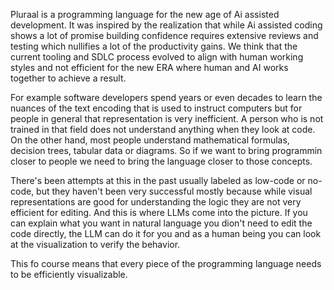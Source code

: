 Pluraal is a programming language for the new age of Ai assisted development. It was inspired by the realization that while Ai assisted coding shows a lot of promise building confidence requires extensive reviews and testing which nullifies a lot of the productivity gains. We think that the current tooling and SDLC process evolved to align with human working styles and not efficient for the new ERA where human and AI works together to achieve a result.

For example software developers spend years or even decades to learn the nuances of the text encoding that is used to instruct computers but for people in general that representation is very inefficient. A person who is not trained in that field does not understand anything when they look at code. On the other hand, most people understand mathematical formulas, decision trees, tabular data or diagrams. So if we want to bring programmin closer to people we need to bring the language closer to those concepts.

There's been attempts at this in the past usually labeled as low-code or no-code, but they haven't been very successful mostly because while visual representations are good for understanding the logic they are not very efficient for editing. And this is where LLMs come into the picture. If you can explain what you want in natural language you dion't need to edit the code directly, the LLM can do it for you and as a human being you can look at the visualization to verify the behavior.

This fo course means that every piece of the programming language needs to be efficiently visualizable.

